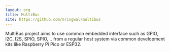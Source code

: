 ```yaml
---
layout: org
title: MultiBus
site: https://github.com/mringwal/multibus
---
```


MultiBus project aims to use common embedded interface such as 
GPIO, I2C, I2S, SPIO, SPIO, .. from a regular host system via
common development kits like Raspberry Pi Pico or ESP32.
